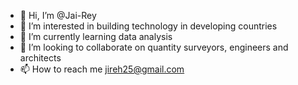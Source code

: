 - 👋 Hi, I’m @Jai-Rey
- 👀 I’m interested in building technology in developing countries 
- 🌱 I’m currently learning data analysis 
- 💞️ I’m looking to collaborate on quantity surveyors, engineers and architects 
- 📫 How to reach me jireh25@gmail.com

<!---
Jai-Rey/Jai-Rey is a ✨ special ✨ repository because its `README.md` (this file) appears on your GitHub profile.
You can click the Preview link to take a look at your changes.
--->
